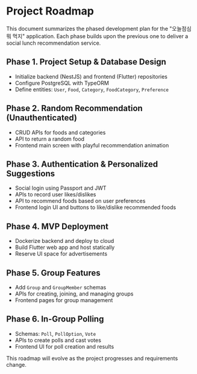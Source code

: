 # Project Roadmap

This document summarizes the phased development plan for the "오늘점심 뭐 먹지" application. Each phase builds upon the previous one to deliver a social lunch recommendation service.

## Phase 1. Project Setup & Database Design
- Initialize backend (NestJS) and frontend (Flutter) repositories
- Configure PostgreSQL with TypeORM
- Define entities: `User`, `Food`, `Category`, `FoodCategory`, `Preference`

## Phase 2. Random Recommendation (Unauthenticated)
- CRUD APIs for foods and categories
- API to return a random food
- Frontend main screen with playful recommendation animation

## Phase 3. Authentication & Personalized Suggestions
- Social login using Passport and JWT
- APIs to record user likes/dislikes
- API to recommend foods based on user preferences
- Frontend login UI and buttons to like/dislike recommended foods

## Phase 4. MVP Deployment
- Dockerize backend and deploy to cloud
- Build Flutter web app and host statically
- Reserve UI space for advertisements

## Phase 5. Group Features
- Add `Group` and `GroupMember` schemas
- APIs for creating, joining, and managing groups
- Frontend pages for group management

## Phase 6. In-Group Polling
- Schemas: `Poll`, `PollOption`, `Vote`
- APIs to create polls and cast votes
- Frontend UI for poll creation and results

This roadmap will evolve as the project progresses and requirements change.

